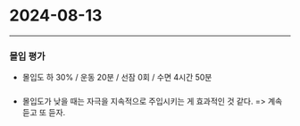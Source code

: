 # 2024-08-13

---

### 몰입 평가
- 몰입도 하 30% / 운동 20분 / 선잠 0회 / 수면 4시간 50분

### 
- 몰입도가 낮을 때는 자극을 지속적으로 주입시키는 게 효과적인 것 같다. => 계속 듣고 또 듣자.






  
